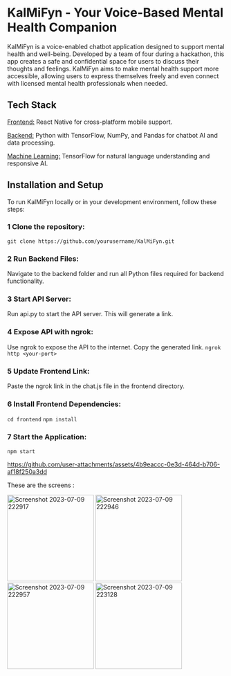 # KalMiFyn - Your Voice-Based Mental Health Companion

KalMiFyn is a voice-enabled chatbot application designed to support mental health and well-being. Developed by a team of four during a hackathon, this app creates a safe and confidential space for users to discuss their thoughts and feelings. KalMiFyn aims to make mental health support more accessible, allowing users to express themselves freely and even connect with licensed mental health professionals when needed.

## Tech Stack

<ins>Frontend:</ins> React Native for cross-platform mobile support.

<ins>Backend:</ins> Python with TensorFlow, NumPy, and Pandas for chatbot AI and data processing.

<ins>Machine Learning:</ins> TensorFlow for natural language understanding and responsive AI.

## Installation and Setup

To run KalMiFyn locally or in your development environment, follow these steps:

### 1 Clone the repository:
 `git clone https://github.com/yourusername/KalMiFyn.git`

### 2 Run Backend Files:
Navigate to the backend folder and run all Python files required for backend functionality.

### 3 Start API Server:
Run api.py to start the API server. This will generate a link.

### 4 Expose API with ngrok:
Use ngrok to expose the API to the internet. Copy the generated link.
`ngrok http <your-port>`

### 5 Update Frontend Link:
Paste the ngrok link in the chat.js file in the frontend directory.

### 6 Install Frontend Dependencies:
`cd frontend`
`npm install`

### 7 Start the Application:
`npm start`




https://github.com/user-attachments/assets/4b9eaccc-0e3d-464d-b706-af18f250a3dd


These are the screens : 




<img src="https://github.com/richab246/Chatbot/assets/79681567/ec7cfee2-2b03-40fd-b53f-051e47203a1f" alt="Screenshot 2023-07-09 222917" width="200"/>
<img src="https://github.com/richab246/Chatbot/assets/79681567/2d21219f-2f11-4783-90a1-d51c9332c004" alt="Screenshot 2023-07-09 222946" width="200"/>
<img src="https://github.com/richab246/Chatbot/assets/79681567/c6322763-5b11-4467-b992-cfc02b1d02a3" alt="Screenshot 2023-07-09 222957" width="200"/>
<img src="https://github.com/richab246/Chatbot/assets/79681567/a520ed99-b7ce-40f6-b11e-0503b657059d" alt="Screenshot 2023-07-09 223128" width="200"/>
